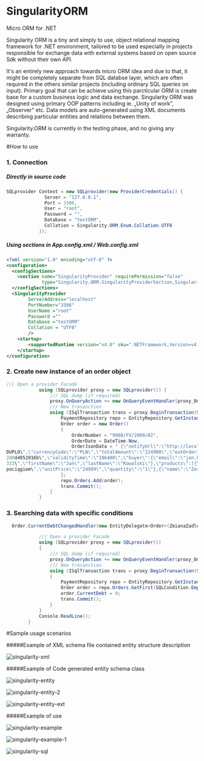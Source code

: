 # SingularityORM
Micro ORM for .NET 

Singularity ORM is a tiny and simply to use, object relational mapping framework for .NET environment, tailored to be used especially in projects responsible for exchange data with external systems based on open source Sdk without their own API.

It's an entirely new approach towards micro ORM idea and due to that, it might be completely separate from SQL databse layer, which are often required in the others similar projects (including ordinary SQL queries on input). Primary goal that can be achieve using this parcticular ORM is  create  base for a custom business logic and data exchange. Singularity ORM was designed using primary OOP patterns including ie. „Unity of work”, „Observer” etc. Data models are auto-generated using XML documents describing particular entities and relations between them. 

Singularity.ORM is currently in the testing phase, and no giving any warranty.

#How to use

### 1. Connection

##### Directly in source code
```c#
SQLprovider Context = new SQLprovider(new ProviderCredentials() { 
              Server = "127.0.0.1",
              Port = 3306,
              User = "root",
              Password = "",
              Database = "testORM",
              Collation = Singularity.ORM.Enum.Collation.UTF8            
            });
```

##### Using sections in App.config.xml / Web.config.xml
```xml
<?xml version="1.0" encoding="utf-8" ?>
<configuration>
  <configSections>
    <section name="SingularityProvider" requirePermission="false"
             type="Singularity.ORM.SingularityProviderSection,Singularity.ORM"/>
  </configSections>
  <SingularityProvider 
        ServerAddress="localhost"  
        PortNumber="3306"
        UserName ="root"
        Password =""
        Database ="testORM"
        Collation = "UTF8"
        />
    <startup> 
        <supportedRuntime version="v4.0" sku=".NETFramework,Version=v4.5" />
    </startup> 
</configuration>
```
### 2. Create new instance of an order object

```c#
/// Open a provider Facade
            using (SQLprovider proxy = new SQLprovider()) {
                /// SQL dump (if required)
                proxy.OnQueryAction += new OnQueryEventHandler(proxy_OnQueryAction);
                /// New trasanction
                using (ISqlTransaction trans = proxy.BeginTransaction(System.Data.IsolationLevel.Unspecified)) {
                    PaymentRepository repo = EntityRepository.GetInstance<PaymentRepository>(trans);
                    Order order = new Order()
                    {
                        OrderNumber = "9998/FV/2009/02",
                        OrderDate = DateTime.Now,
                        OrderJsonData = " {\"notifyUrl\":\"http://localhost/payupages\",\"customerIp\":\"127.0.0.1\",\"merchantPosId\":\"145227\",\"description\":\"klocki
DUPLO\",\"currencyCode\":\"PLN\",\"totalAmount\":\"224900\",\"extOrderId\":\"3325844a-c6d8-4196-bb84-
280d4052016b\",\"validityTime\":\"186400\",\"buyer\":{\"email\":\"jan.kowalski@vp.pl\",\"phone\":\"111-222-
333\",\"firstName\":\"Jan\",\"lastName\":\"Kowalski\"},\"products\":[{\"name\":\"Zestaw Lego DUPLO z elektrycznym
pociągiem\",\"unitPrice\":\"24999\",\"quantity\":\"1\"},{\"name\":\"Zestaw szyn\",\"unitPrice\":\"00\",\"quantity\":\"1\"}]}"
                    };
                    repo.Orders.Add(order);
                    trans.Commit();
                }
            } 
```

### 3. Searching data with specific conditions 

```c#
  Order.CurrentDebtChangedHandler(new EntityDelegate<Order>(ZmianaZadluzenia));

            /// Open a provider Facade
            using (SQLprovider proxy = new SQLprovider())
            {
                /// SQL dump (if required)
                proxy.OnQueryAction += new OnQueryEventHandler(proxy_OnQueryAction);
                /// New trasanction
                using (ISqlTransaction trans = proxy.BeginTransaction(System.Data.IsolationLevel.Unspecified))
                {
                    PaymentRepository repo = EntityRepository.GetInstance<PaymentRepository>(trans);
                    Order order = repo.Orders.GetFirst(SQLCondition.Empty);
                    order.CurrentDebt = 0;                    
                    trans.Commit();
                }
            }
            Console.ReadLine();       
        }
```

#Sample usage scenarios

#####Example of XML schema file contained entity structure description

![singularity-xml](https://cloud.githubusercontent.com/assets/8134988/20853866/60f4f290-b8ef-11e6-8a87-3789a37d30a5.png)

#####Example of Code generated entity schema class

![singularity-entity](https://cloud.githubusercontent.com/assets/8134988/20853864/5bd1add0-b8ef-11e6-8775-1ffb0e793481.png)

![singularity-entity-2](https://cloud.githubusercontent.com/assets/8134988/20859336/6c7fe080-b95c-11e6-8324-e4a9c694baa1.png)

![singularity-entity-ext](https://cloud.githubusercontent.com/assets/8134988/20859338/704382f8-b95c-11e6-9cdc-4aa8a0983fba.png)

#####Example of use

![singularity-example](https://cloud.githubusercontent.com/assets/8134988/20853865/5eeb89be-b8ef-11e6-9f5d-463763e553d5.png)

![singularity-example-1](https://cloud.githubusercontent.com/assets/8134988/20859339/7acb8e1e-b95c-11e6-8b20-1ba4715d8c4f.png)

![singularity-sql](https://cloud.githubusercontent.com/assets/8134988/20859340/7f2528d0-b95c-11e6-9cf0-653591ccd065.png)


